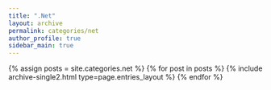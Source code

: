 ```yaml
---
title: ".Net"
layout: archive
permalink: categories/net
author_profile: true
sidebar_main: true
---
```


{% assign posts = site.categories.net %}
{% for post in posts %} 
    {% include archive-single2.html type=page.entries_layout %} 
{% endfor %}